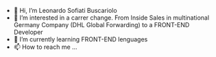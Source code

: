 - 👋 Hi, I’m Leonardo Sofiati Buscariolo
- 👀 I’m interested in a carrer change. From Inside Sales in multinational Germany Company (DHL Global Forwarding) to a FRONT-END Developer
- 🌱 I’m currently learning FRONT-END lenguages 
- 📫 How to reach me ...

<!---
LeonardoSofiati/LeonardoSofiati is a ✨ special ✨ repository because its `README.md` (this file) appears on your GitHub profile.
You can click the Preview link to take a look at your changes.
--->
